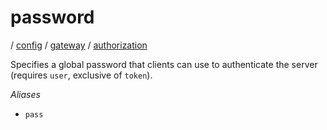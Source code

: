 # password

/ [config](/ref/config/index.md) / [gateway](/ref/config/config/gateway/index.md) / [authorization](/ref/config/config/gateway/authorization/index.md)

Specifies a global password that clients can use to authenticate
the server (requires `user`, exclusive of `token`).

_Aliases_

- `pass`
